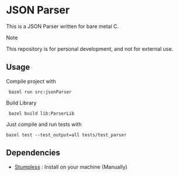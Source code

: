 # JSON Parser

This is a JSON Parser written for bare metal C. 

> [!Note]
> This repository is for personal development, and not for external use.

## Usage

Compile project with

```
 bazel run src:jsonParser
```

Build Library

```
 bazel build lib:ParserLib
```

Just compile and run tests with

```
bazel test --test_output=all tests/test_parser
```

## Dependencies

- [Stumpless](https://github.com/goatshriek/stumpless) : Install on your machine (Manually)